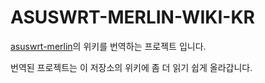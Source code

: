 # ASUSWRT-MERLIN-WIKI-KR

[asuswrt-merlin](https://github.com/RMerl/asuswrt-merlin.ng/wiki)의 위키를 번역하는 프로젝트 입니다.

번역된 프로젝트는 이 저장소의 위키에 좀 더 읽기 쉽게 올라갑니다.